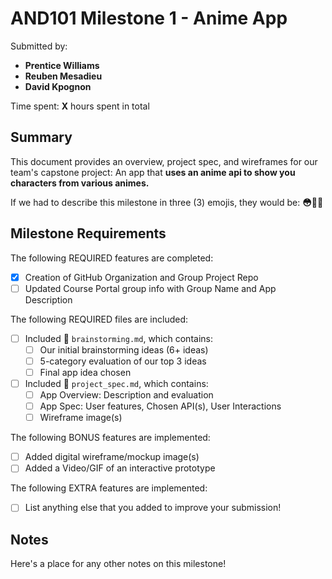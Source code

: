 # AND101 Milestone 1 - **Anime App**

Submitted by:
- **Prentice Williams**
- **Reuben Mesadieu**
- **David Kpognon**

Time spent: **X** hours spent in total

## Summary

This document provides an overview, project spec, and wireframes for our team's capstone project: An app that **uses an anime api to show you characters from various animes.**

If we had to describe this milestone in three (3) emojis, they would be: **😳🥲🤓**
## Milestone Requirements

<!-- Please be sure to change the [ ] to [x] for any features you completed.  If a feature is not checked [x], you might miss the points for that item! -->

The following REQUIRED features are completed:

- [x] Creation of GitHub Organization and Group Project Repo
- [ ] Updated Course Portal group info with Group Name and App Description

The following REQUIRED files are included:

- [ ] Included 📄 `brainstorming.md`, which contains:
    - [ ] Our initial brainstorming ideas (6+ ideas)
    - [ ] 5-category evaluation of our top 3 ideas
    - [ ] Final app idea chosen
- [ ] Included 📄 `project_spec.md`, which contains:
    - [ ] App Overview: Description and evaluation
    - [ ] App Spec: User features, Chosen API(s), User Interactions
    - [ ] Wireframe image(s)

The following BONUS features are implemented:

- [ ] Added digital wireframe/mockup image(s)
- [ ] Added a Video/GIF of an interactive prototype

The following EXTRA features are implemented:

- [ ] List anything else that you added to improve your submission!

## Notes

Here's a place for any other notes on this milestone!

